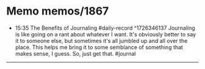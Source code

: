 # Memo memos/1867
- 15:35 The Benefits of Journaling #daily-record ^1726346137
Journaling is like going on a rant about whatever I want. It's obviously better to say it to someone else, but sometimes it's all jumbled up and all over the place. This helps me bring it to some semblance of something that makes sense, I guess. So, just get that.
#journal
---